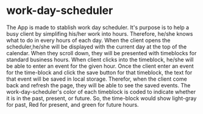 # work-day-scheduler
The App is made to stablish work day scheduler.
It's purpose is to help a busy client by simplifing his/her work into hours. Therefore, he/she knows what to do in every hours of each day.
When the client opens the scheduler,he/she will be displayed with the current day at the top of the calendar.
When they scroll down, they will be  presented with timeblocks for standard business hours.
When client clicks into the timeblock, he/she will be able to enter an event for the given hour. 
Once the client enter an event for the time-block and click the save button for that timeblock, the text for that event will be saved in local storage.
Therefor, when the client come back and refresh the page, they will be able to see the saved events.
The work-day-scheduler's color of each timeblock is coded to indicate whether it is in the past, present, or future.
So, the time-block would show light-gray for past, Red for present, and green for future hours.
